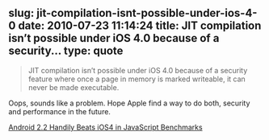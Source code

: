 slug: jit-compilation-isnt-possible-under-ios-4-0
date: 2010-07-23 11:14:24
title: JIT compilation isn’t possible under iOS 4.0 because of a security...
type: quote
---

> JIT compilation isn’t possible under iOS 4.0 because of a security feature where once a page in memory is marked writeable, it can never be made executable.

Oops, sounds like a problem. Hope Apple find a way to do both, security and performance in the future.

 [Android 2.2 Handily Beats iOS4 in JavaScript Benchmarks](http://daringfireball.net/linked/2010/07/22/android-ios-js-benchmarks)

